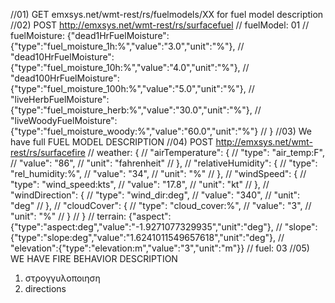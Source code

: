 //01) GET emxsys.net/wmt-rest/rs/fuelmodels/XX for fuel model description
//02) POST http://emxsys.net/wmt-rest/rs/surfacefuel
//  fuelModel: 01
//  fuelMoisture: {"dead1HrFuelMoisture":{"type":"fuel_moisture_1h:%","value":"3.0","unit":"%"},
//     "dead10HrFuelMoisture":{"type":"fuel_moisture_10h:%","value":"4.0","unit":"%"},
//     "dead100HrFuelMoisture":{"type":"fuel_moisture_100h:%","value":"5.0","unit":"%"},
//     "liveHerbFuelMoisture":{"type":"fuel_moisture_herb:%","value":"30.0","unit":"%"},
//     "liveWoodyFuelMoisture":{"type":"fuel_moisture_woody:%","value":"60.0","unit":"%"}
// }
//03) We have full FUEL MODEL DESCRIPTION
//04) POST http://emxsys.net/wmt-rest/rs/surfacefire
//  weather: {
//   "airTemperature": {
//     "type": "air_temp:F",
//     "value": "86",
//     "unit": "fahrenheit"
//   },
//   "relativeHumidity": {
//     "type": "rel_humidity:%",
//     "value": "34",
//     "unit": "%"
//   },
//   "windSpeed": {
//     "type": "wind_speed:kts",
//     "value": "17.8",
//     "unit": "kt"
//   },
//   "windDirection": {
//     "type": "wind_dir:deg",
//     "value": "340",
//     "unit": "deg"
//   },
//   "cloudCover": {
//     "type": "cloud_cover:%",
//     "value": "3",
//     "unit": "%"
//   }
// }
// terrain: {"aspect":{"type":"aspect:deg","value":"-1.9271077329935","unit":"deg"},
// "slope":{"type":"slope:deg","value":"1.6241011549657618","unit":"deg"},
// "elevation":{"type":"elevation:m","value":"3","unit":"m"}}
// fuel: 03
//05) WE HAVE FIRE BEHAVIOR DESCRIPTION












1) στρογγυλοποιηση
2) directions







